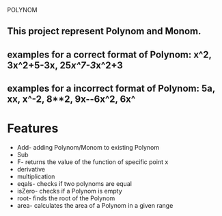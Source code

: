 
POLYNOM
####

This project represent Polynom and Monom.
--------------
examples for a correct format of Polynom:
x^2, 3x^2+5-3x, 25*x^7-3*x^2+3
------------
examples for a incorrect format of Polynom:
5a, xx, x^-2, 8**2, 9x--6x^2, 6x^
------------

Features
========
- Add- adding Polynom/Monom to existing Polynom
- Sub
- F-  returns the value of the function of specific point x
- derivative
- multiplication
- eqals- checks if two polynoms are equal
- isZero- checks if a Polynom is empty
- root- finds the root of the Polynom
- area- calculates the area of a Polynom in a given range 


